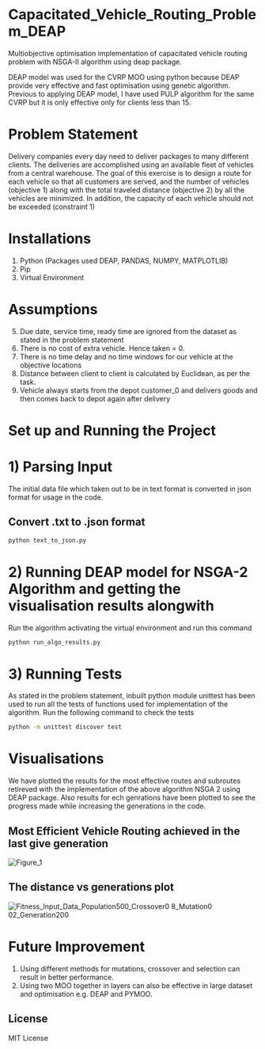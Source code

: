 # Capacitated_Vehicle_Routing_Problem_DEAP
Multiobjective optimisation implementation of capacitated vehicle routing problem with NSGA-II algorithm using deap package.

DEAP model was used for the CVRP MOO using python because DEAP provide very effective and fast optimisation using genetic algorithm.
Previous to applying DEAP model, I have used PULP algorithm for the same CVRP but it is only effective only for clients less than 15.

# Problem Statement
Delivery companies every day need to deliver packages to many different clients. The deliveries are accomplished using an available fleet of vehicles from a central warehouse. The goal of this exercise is to design a route for each vehicle so that all customers are served, and the number of vehicles (objective 1) along with the total traveled distance (objective 2) by all the vehicles are minimized. In addition, the capacity of each vehicle should not be exceeded (constraint 1)

# Installations
1) Python (Packages used DEAP, PANDAS, NUMPY, MATPLOTLIB)
2) Pip
3) Virtual Environment

# Assumptions
5) Due date, service time, ready time are ignored from the dataset as stated in the problem statement
6) There is no cost of extra vehicle. Hence taken = 0.
7) There is no time delay and no time windows for our vehicle at the objective locations
8) Distance between client to client is calculated by Euclidean, as per the task.
9) Vehicle always starts from the depot customer_0 and delivers goods and then comes back to depot again after delivery

# Set up and Running the Project

# 1) Parsing Input

The initial data file which taken out to be in text format is converted in json format for usage in the code.

## Convert .txt to .json format

```bash
python text_to_json.py
```
# 2) Running DEAP model for NSGA-2 Algorithm and getting the visualisation results alongwith

Run the algorithm activating the virtual environment and run this command

```bash
python run_algo_results.py
```

# 3) Running Tests

As stated in the problem statement, inbuilt python module unittest has been used to run all the tests of functions used for implementation of the algorithm.
Run the following command to check the tests

```bash
python -m unittest discover test
```

# Visualisations

We have plotted the results for the most effective routes and subroutes retireved with the implementation of the above algorithm NSGA 2 using DEAP package.
Also results for ech genrations have been plotted to see the progress made while increasing the generations in the code.

## Most Efficient Vehicle Routing achieved in the last give generation
![Figure_1](https://user-images.githubusercontent.com/55597813/172574416-2190b8db-cc6d-4af4-9fce-fc7b60578b7e.png)

## The distance vs generations plot
![Fitness_Input_Data_Population500_Crossover0 8_Mutation0 02_Generation200](https://user-images.githubusercontent.com/55597813/172574712-57bc2b74-1747-4064-8d7f-f58b791862cb.png)

# Future Improvement

1) Using different methods for mutations, crossover and selection can result in better performance.
2) Using two MOO together in layers can also be effective in large dataset and optimisation e.g. DEAP and PYMOO.

## License

MIT License
